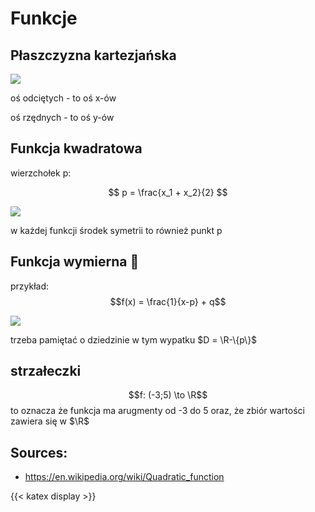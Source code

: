 # Funkcje

## Płaszczyzna kartezjańska 

![](https://upload.wikimedia.org/wikipedia/commons/f/f8/Polynomialdeg2.svg)

oś odciętych - to oś x-ów

oś rzędnych - to oś y-ów

## Funkcja kwadratowa

wierzchołek p:

$$ p = \frac{x_1 + x_2}{2} $$

![](/srodek_symetrii.png)

w każdej funkcji środek symetrii to również punkt p

## Funkcja wymierna 🫣

przykład: $$f(x) = \frac{1}{x-p} + q$$

![](/wymierna.png)

trzeba pamiętać o dziedzinie w tym wypatku $D = \R-\{p\}$

## strzałeczki

$$f: (-3;5) \to \R$$
to oznacza że funkcja ma arugmenty od -3 do 5 oraz, że zbiór wartości zawiera się w $\R$

## Sources:
- <https://en.wikipedia.org/wiki/Quadratic_function>


{{< katex display >}}